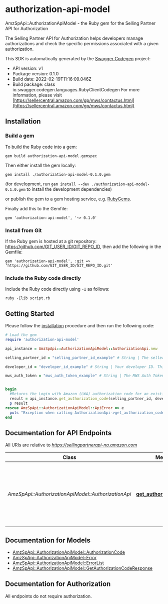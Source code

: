 # authorization-api-model

AmzSpApi::AuthorizationApiModel - the Ruby gem for the Selling Partner API for Authorization

The Selling Partner API for Authorization helps developers manage authorizations and check the specific permissions associated with a given authorization.

This SDK is automatically generated by the [Swagger Codegen](https://github.com/swagger-api/swagger-codegen) project:

- API version: v1
- Package version: 0.1.0
- Build date: 2022-02-19T11:16:09.046Z
- Build package: class io.swagger.codegen.languages.RubyClientCodegen
For more information, please visit [https://sellercentral.amazon.com/gp/mws/contactus.html](https://sellercentral.amazon.com/gp/mws/contactus.html)

## Installation

### Build a gem

To build the Ruby code into a gem:

```shell
gem build authorization-api-model.gemspec
```

Then either install the gem locally:

```shell
gem install ./authorization-api-model-0.1.0.gem
```
(for development, run `gem install --dev ./authorization-api-model-0.1.0.gem` to install the development dependencies)

or publish the gem to a gem hosting service, e.g. [RubyGems](https://rubygems.org/).

Finally add this to the Gemfile:

    gem 'authorization-api-model', '~> 0.1.0'

### Install from Git

If the Ruby gem is hosted at a git repository: https://github.com/GIT_USER_ID/GIT_REPO_ID, then add the following in the Gemfile:

    gem 'authorization-api-model', :git => 'https://github.com/GIT_USER_ID/GIT_REPO_ID.git'

### Include the Ruby code directly

Include the Ruby code directly using `-I` as follows:

```shell
ruby -Ilib script.rb
```

## Getting Started

Please follow the [installation](#installation) procedure and then run the following code:
```ruby
# Load the gem
require 'authorization-api-model'

api_instance = AmzSpApi::AuthorizationApiModel::AuthorizationApi.new

selling_partner_id = "selling_partner_id_example" # String | The seller ID of the seller for whom you are requesting Selling Partner API authorization. This must be the seller ID of the seller who authorized your application on the Marketplace Appstore.

developer_id = "developer_id_example" # String | Your developer ID. This must be one of the developer ID values that you provided when you registered your application in Developer Central.

mws_auth_token = "mws_auth_token_example" # String | The MWS Auth Token that was generated when the seller authorized your application on the Marketplace Appstore.


begin
  #Returns the Login with Amazon (LWA) authorization code for an existing Amazon MWS authorization.
  result = api_instance.get_authorization_code(selling_partner_id, developer_id, mws_auth_token)
  p result
rescue AmzSpApi::AuthorizationApiModel::ApiError => e
  puts "Exception when calling AuthorizationApi->get_authorization_code: #{e}"
end

```

## Documentation for API Endpoints

All URIs are relative to *https://sellingpartnerapi-na.amazon.com*

Class | Method | HTTP request | Description
------------ | ------------- | ------------- | -------------
*AmzSpApi::AuthorizationApiModel::AuthorizationApi* | [**get_authorization_code**](docs/AuthorizationApi.md#get_authorization_code) | **GET** /authorization/v1/authorizationCode | Returns the Login with Amazon (LWA) authorization code for an existing Amazon MWS authorization.


## Documentation for Models

 - [AmzSpApi::AuthorizationApiModel::AuthorizationCode](docs/AuthorizationCode.md)
 - [AmzSpApi::AuthorizationApiModel::Error](docs/Error.md)
 - [AmzSpApi::AuthorizationApiModel::ErrorList](docs/ErrorList.md)
 - [AmzSpApi::AuthorizationApiModel::GetAuthorizationCodeResponse](docs/GetAuthorizationCodeResponse.md)


## Documentation for Authorization

 All endpoints do not require authorization.

